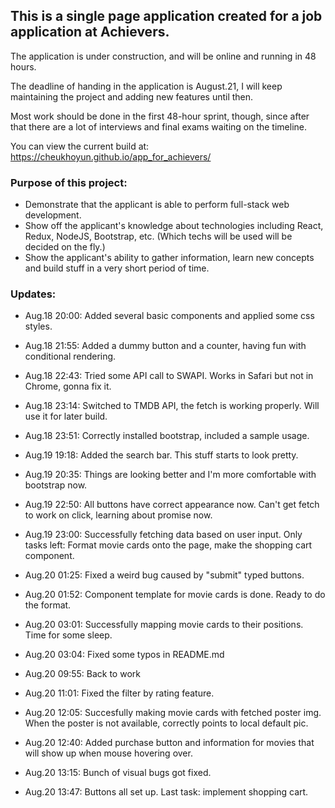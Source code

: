 ## This is a single page application created for a job application at Achievers.

The application is under construction, and will be online and running in 48 hours.

The deadline of handing in the application is August.21, I will keep maintaining the project and adding new features until then.

Most work should be done in the first 48-hour sprint, though, since after that there are a lot of interviews and final exams waiting on the timeline.

You can view the current build at: https://cheukhoyun.github.io/app_for_achievers/

### Purpose of this project:

- Demonstrate that the applicant is able to perform full-stack web development.
- Show off the applicant's knowledge about technologies including React, Redux, NodeJS, Bootstrap, etc. (Which techs will be used will be decided on the fly.)
- Show the applicant's ability to gather information, learn new concepts and build stuff in a very short period of time.

### Updates:

- Aug.18 20:00: Added several basic components and applied some css styles.
- Aug.18 21:55: Added a dummy button and a counter, having fun with conditional rendering.
- Aug.18 22:43: Tried some API call to SWAPI. Works in Safari but not in Chrome, gonna fix it.
- Aug.18 23:14: Switched to TMDB API, the fetch is working properly. Will use it for later build.
- Aug.18 23:51: Correctly installed bootstrap, included a sample usage.

- Aug.19 19:18: Added the search bar. This stuff starts to look pretty.
- Aug.19 20:35: Things are looking better and I'm more comfortable with bootstrap now.
- Aug.19 22:50: All buttons have correct appearance now. Can't get fetch to work on click, learning about promise now.
- Aug.19 23:00: Successfully fetching data based on user input. Only tasks left: Format movie cards onto the page, make the shopping cart component.
- Aug.20 01:25: Fixed a weird bug caused by "submit" typed buttons.
- Aug.20 01:52: Component template for movie cards is done. Ready to do the format.
- Aug.20 03:01: Successfully mapping movie cards to their positions. Time for some sleep.
- Aug.20 03:04: Fixed some typos in README.md
- Aug.20 09:55: Back to work
- Aug.20 11:01: Fixed the filter by rating feature.
- Aug.20 12:05: Succesfully making movie cards with fetched poster img. When the poster is not available, correctly points to local default pic.
- Aug.20 12:40: Added purchase button and information for movies that will show up when mouse hovering over.
- Aug.20 13:15: Bunch of visual bugs got fixed.
- Aug.20 13:47: Buttons all set up. Last task: implement shopping cart.
